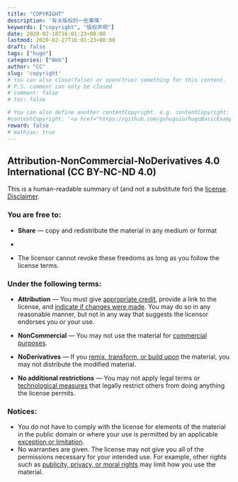 ```yaml
---
title: "COPYRIGHT"
description: '有关版权的一些事情'
keywords: ["copyright", "版权声明"]
date: 2020-02-18T16:01:23+08:00
lastmod: 2020-02-27T16:01:23+08:00
draft: false
tags: ["hugo"]
categories: ["Web"]
author: "CC"
slug: 'copyright'
# You can also close(false) or open(true) something for this content.
# P.S. comment can only be closed
# comment: false
# toc: false

# You can also define another contentCopyright. e.g. contentCopyright: "This is another copyright."
#contentCopyright: '<a href="https://github.com/gohugoio/hugoBasicExample" rel="noopener" target="_blank">See origin</a>'
reward: false
# mathjax: true
---
```




## Attribution-NonCommercial-NoDerivatives 4.0 International (CC BY-NC-ND 4.0)

This is a human-readable summary of (and not a substitute for) the [license](https://creativecommons.org/licenses/by-nc-nd/4.0/legalcode). [Disclaimer](https://creativecommons.org/licenses/by-nc-nd/4.0/?__cf_chl_captcha_tk__=fb1782c81cf06e959794de448acf0ef766fbc2bb-1582376961-0-AbQfe2sPSD2xA6sJzD-JSmLY2EqTInBqZ0xPyK9WtHUzdpv3VmfXYv58iMg9gPRevYDEd8kpI-40XUgeYRzcKSXTR6Jh587vX8FmhTU3P08ZiDSPQQGtl4B_i0m4ExuSIcj3nMmFFITZ5VvsesKkp9phkSEvLJVui_HBHW1Et7TGDjb3x8-vWb4gIJ4HmBkvslQoiQsNMc9wf3TywzXbN6v5GdcNGViBdgPStf3ozjkxdvC_vnh7sCoUxJmWc3NpVHcE1I7pJ5Mu_8jNstDx9YrLgp1sZAxFzp6OKocK8FN6cgpSoiEo0fd6YG45Fkx79qKNeiZlRPk1cJRxRm5o7j9AHBvZkoSv9gUFFDgBl1Dsb0ExLpo4LL6lej_rsux6oVQsdrQgyCxlUF91vqRBqJE#).

### You are free to:

- **Share** — copy and redistribute the material in any medium or format
- 

- The licensor cannot revoke these freedoms as long as you follow the license terms.

### Under the following terms:

- **Attribution** — You must give [appropriate credit](https://creativecommons.org/licenses/by-nc-nd/4.0/?__cf_chl_captcha_tk__=fb1782c81cf06e959794de448acf0ef766fbc2bb-1582376961-0-AbQfe2sPSD2xA6sJzD-JSmLY2EqTInBqZ0xPyK9WtHUzdpv3VmfXYv58iMg9gPRevYDEd8kpI-40XUgeYRzcKSXTR6Jh587vX8FmhTU3P08ZiDSPQQGtl4B_i0m4ExuSIcj3nMmFFITZ5VvsesKkp9phkSEvLJVui_HBHW1Et7TGDjb3x8-vWb4gIJ4HmBkvslQoiQsNMc9wf3TywzXbN6v5GdcNGViBdgPStf3ozjkxdvC_vnh7sCoUxJmWc3NpVHcE1I7pJ5Mu_8jNstDx9YrLgp1sZAxFzp6OKocK8FN6cgpSoiEo0fd6YG45Fkx79qKNeiZlRPk1cJRxRm5o7j9AHBvZkoSv9gUFFDgBl1Dsb0ExLpo4LL6lej_rsux6oVQsdrQgyCxlUF91vqRBqJE#), provide a link to the license, and [indicate if changes were made](https://creativecommons.org/licenses/by-nc-nd/4.0/?__cf_chl_captcha_tk__=fb1782c81cf06e959794de448acf0ef766fbc2bb-1582376961-0-AbQfe2sPSD2xA6sJzD-JSmLY2EqTInBqZ0xPyK9WtHUzdpv3VmfXYv58iMg9gPRevYDEd8kpI-40XUgeYRzcKSXTR6Jh587vX8FmhTU3P08ZiDSPQQGtl4B_i0m4ExuSIcj3nMmFFITZ5VvsesKkp9phkSEvLJVui_HBHW1Et7TGDjb3x8-vWb4gIJ4HmBkvslQoiQsNMc9wf3TywzXbN6v5GdcNGViBdgPStf3ozjkxdvC_vnh7sCoUxJmWc3NpVHcE1I7pJ5Mu_8jNstDx9YrLgp1sZAxFzp6OKocK8FN6cgpSoiEo0fd6YG45Fkx79qKNeiZlRPk1cJRxRm5o7j9AHBvZkoSv9gUFFDgBl1Dsb0ExLpo4LL6lej_rsux6oVQsdrQgyCxlUF91vqRBqJE#). You may do so in any reasonable manner, but not in any way that suggests the licensor endorses you or your use.
- **NonCommercial** — You may not use the material for [commercial purposes](https://creativecommons.org/licenses/by-nc-nd/4.0/?__cf_chl_captcha_tk__=fb1782c81cf06e959794de448acf0ef766fbc2bb-1582376961-0-AbQfe2sPSD2xA6sJzD-JSmLY2EqTInBqZ0xPyK9WtHUzdpv3VmfXYv58iMg9gPRevYDEd8kpI-40XUgeYRzcKSXTR6Jh587vX8FmhTU3P08ZiDSPQQGtl4B_i0m4ExuSIcj3nMmFFITZ5VvsesKkp9phkSEvLJVui_HBHW1Et7TGDjb3x8-vWb4gIJ4HmBkvslQoiQsNMc9wf3TywzXbN6v5GdcNGViBdgPStf3ozjkxdvC_vnh7sCoUxJmWc3NpVHcE1I7pJ5Mu_8jNstDx9YrLgp1sZAxFzp6OKocK8FN6cgpSoiEo0fd6YG45Fkx79qKNeiZlRPk1cJRxRm5o7j9AHBvZkoSv9gUFFDgBl1Dsb0ExLpo4LL6lej_rsux6oVQsdrQgyCxlUF91vqRBqJE#).
- **NoDerivatives** — If you [remix, transform, or build upon](https://creativecommons.org/licenses/by-nc-nd/4.0/?__cf_chl_captcha_tk__=fb1782c81cf06e959794de448acf0ef766fbc2bb-1582376961-0-AbQfe2sPSD2xA6sJzD-JSmLY2EqTInBqZ0xPyK9WtHUzdpv3VmfXYv58iMg9gPRevYDEd8kpI-40XUgeYRzcKSXTR6Jh587vX8FmhTU3P08ZiDSPQQGtl4B_i0m4ExuSIcj3nMmFFITZ5VvsesKkp9phkSEvLJVui_HBHW1Et7TGDjb3x8-vWb4gIJ4HmBkvslQoiQsNMc9wf3TywzXbN6v5GdcNGViBdgPStf3ozjkxdvC_vnh7sCoUxJmWc3NpVHcE1I7pJ5Mu_8jNstDx9YrLgp1sZAxFzp6OKocK8FN6cgpSoiEo0fd6YG45Fkx79qKNeiZlRPk1cJRxRm5o7j9AHBvZkoSv9gUFFDgBl1Dsb0ExLpo4LL6lej_rsux6oVQsdrQgyCxlUF91vqRBqJE#) the material, you may not distribute the modified material.

- **No additional restrictions** — You may not apply legal terms or [technological measures](https://creativecommons.org/licenses/by-nc-nd/4.0/?__cf_chl_captcha_tk__=fb1782c81cf06e959794de448acf0ef766fbc2bb-1582376961-0-AbQfe2sPSD2xA6sJzD-JSmLY2EqTInBqZ0xPyK9WtHUzdpv3VmfXYv58iMg9gPRevYDEd8kpI-40XUgeYRzcKSXTR6Jh587vX8FmhTU3P08ZiDSPQQGtl4B_i0m4ExuSIcj3nMmFFITZ5VvsesKkp9phkSEvLJVui_HBHW1Et7TGDjb3x8-vWb4gIJ4HmBkvslQoiQsNMc9wf3TywzXbN6v5GdcNGViBdgPStf3ozjkxdvC_vnh7sCoUxJmWc3NpVHcE1I7pJ5Mu_8jNstDx9YrLgp1sZAxFzp6OKocK8FN6cgpSoiEo0fd6YG45Fkx79qKNeiZlRPk1cJRxRm5o7j9AHBvZkoSv9gUFFDgBl1Dsb0ExLpo4LL6lej_rsux6oVQsdrQgyCxlUF91vqRBqJE#) that legally restrict others from doing anything the license permits.

### Notices:

- You do not have to comply with the license for elements of the material in the public domain or where your use is permitted by an applicable [exception or limitation](https://creativecommons.org/licenses/by-nc-nd/4.0/?__cf_chl_captcha_tk__=fb1782c81cf06e959794de448acf0ef766fbc2bb-1582376961-0-AbQfe2sPSD2xA6sJzD-JSmLY2EqTInBqZ0xPyK9WtHUzdpv3VmfXYv58iMg9gPRevYDEd8kpI-40XUgeYRzcKSXTR6Jh587vX8FmhTU3P08ZiDSPQQGtl4B_i0m4ExuSIcj3nMmFFITZ5VvsesKkp9phkSEvLJVui_HBHW1Et7TGDjb3x8-vWb4gIJ4HmBkvslQoiQsNMc9wf3TywzXbN6v5GdcNGViBdgPStf3ozjkxdvC_vnh7sCoUxJmWc3NpVHcE1I7pJ5Mu_8jNstDx9YrLgp1sZAxFzp6OKocK8FN6cgpSoiEo0fd6YG45Fkx79qKNeiZlRPk1cJRxRm5o7j9AHBvZkoSv9gUFFDgBl1Dsb0ExLpo4LL6lej_rsux6oVQsdrQgyCxlUF91vqRBqJE#).
- No warranties are given. The license may not give you all of the permissions necessary for your intended use. For example, other rights such as [publicity, privacy, or moral rights](https://creativecommons.org/licenses/by-nc-nd/4.0/?__cf_chl_captcha_tk__=fb1782c81cf06e959794de448acf0ef766fbc2bb-1582376961-0-AbQfe2sPSD2xA6sJzD-JSmLY2EqTInBqZ0xPyK9WtHUzdpv3VmfXYv58iMg9gPRevYDEd8kpI-40XUgeYRzcKSXTR6Jh587vX8FmhTU3P08ZiDSPQQGtl4B_i0m4ExuSIcj3nMmFFITZ5VvsesKkp9phkSEvLJVui_HBHW1Et7TGDjb3x8-vWb4gIJ4HmBkvslQoiQsNMc9wf3TywzXbN6v5GdcNGViBdgPStf3ozjkxdvC_vnh7sCoUxJmWc3NpVHcE1I7pJ5Mu_8jNstDx9YrLgp1sZAxFzp6OKocK8FN6cgpSoiEo0fd6YG45Fkx79qKNeiZlRPk1cJRxRm5o7j9AHBvZkoSv9gUFFDgBl1Dsb0ExLpo4LL6lej_rsux6oVQsdrQgyCxlUF91vqRBqJE#) may limit how you use the material.

